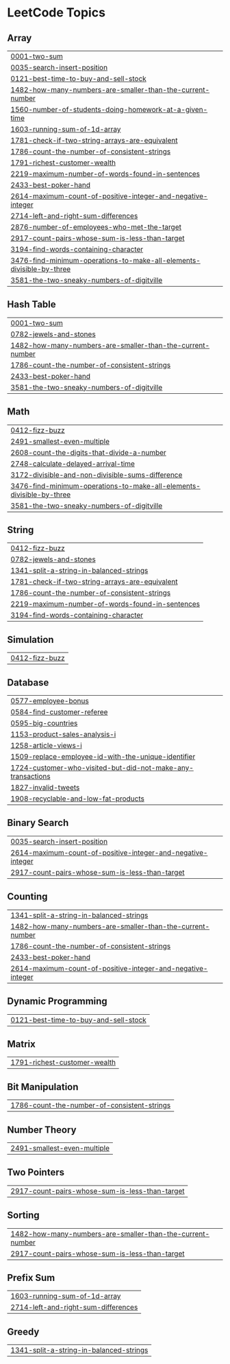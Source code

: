 
<!---LeetCode Topics Start-->
# LeetCode Topics
## Array
|  |
| ------- |
| [0001-two-sum](https://github.com/ThoernVE/Leetcode/tree/master/0001-two-sum) |
| [0035-search-insert-position](https://github.com/ThoernVE/Leetcode/tree/master/0035-search-insert-position) |
| [0121-best-time-to-buy-and-sell-stock](https://github.com/ThoernVE/Leetcode/tree/master/0121-best-time-to-buy-and-sell-stock) |
| [1482-how-many-numbers-are-smaller-than-the-current-number](https://github.com/ThoernVE/Leetcode/tree/master/1482-how-many-numbers-are-smaller-than-the-current-number) |
| [1560-number-of-students-doing-homework-at-a-given-time](https://github.com/ThoernVE/Leetcode/tree/master/1560-number-of-students-doing-homework-at-a-given-time) |
| [1603-running-sum-of-1d-array](https://github.com/ThoernVE/Leetcode/tree/master/1603-running-sum-of-1d-array) |
| [1781-check-if-two-string-arrays-are-equivalent](https://github.com/ThoernVE/Leetcode/tree/master/1781-check-if-two-string-arrays-are-equivalent) |
| [1786-count-the-number-of-consistent-strings](https://github.com/ThoernVE/Leetcode/tree/master/1786-count-the-number-of-consistent-strings) |
| [1791-richest-customer-wealth](https://github.com/ThoernVE/Leetcode/tree/master/1791-richest-customer-wealth) |
| [2219-maximum-number-of-words-found-in-sentences](https://github.com/ThoernVE/Leetcode/tree/master/2219-maximum-number-of-words-found-in-sentences) |
| [2433-best-poker-hand](https://github.com/ThoernVE/Leetcode/tree/master/2433-best-poker-hand) |
| [2614-maximum-count-of-positive-integer-and-negative-integer](https://github.com/ThoernVE/Leetcode/tree/master/2614-maximum-count-of-positive-integer-and-negative-integer) |
| [2714-left-and-right-sum-differences](https://github.com/ThoernVE/Leetcode/tree/master/2714-left-and-right-sum-differences) |
| [2876-number-of-employees-who-met-the-target](https://github.com/ThoernVE/Leetcode/tree/master/2876-number-of-employees-who-met-the-target) |
| [2917-count-pairs-whose-sum-is-less-than-target](https://github.com/ThoernVE/Leetcode/tree/master/2917-count-pairs-whose-sum-is-less-than-target) |
| [3194-find-words-containing-character](https://github.com/ThoernVE/Leetcode/tree/master/3194-find-words-containing-character) |
| [3476-find-minimum-operations-to-make-all-elements-divisible-by-three](https://github.com/ThoernVE/Leetcode/tree/master/3476-find-minimum-operations-to-make-all-elements-divisible-by-three) |
| [3581-the-two-sneaky-numbers-of-digitville](https://github.com/ThoernVE/Leetcode/tree/master/3581-the-two-sneaky-numbers-of-digitville) |
## Hash Table
|  |
| ------- |
| [0001-two-sum](https://github.com/ThoernVE/Leetcode/tree/master/0001-two-sum) |
| [0782-jewels-and-stones](https://github.com/ThoernVE/Leetcode/tree/master/0782-jewels-and-stones) |
| [1482-how-many-numbers-are-smaller-than-the-current-number](https://github.com/ThoernVE/Leetcode/tree/master/1482-how-many-numbers-are-smaller-than-the-current-number) |
| [1786-count-the-number-of-consistent-strings](https://github.com/ThoernVE/Leetcode/tree/master/1786-count-the-number-of-consistent-strings) |
| [2433-best-poker-hand](https://github.com/ThoernVE/Leetcode/tree/master/2433-best-poker-hand) |
| [3581-the-two-sneaky-numbers-of-digitville](https://github.com/ThoernVE/Leetcode/tree/master/3581-the-two-sneaky-numbers-of-digitville) |
## Math
|  |
| ------- |
| [0412-fizz-buzz](https://github.com/ThoernVE/Leetcode/tree/master/0412-fizz-buzz) |
| [2491-smallest-even-multiple](https://github.com/ThoernVE/Leetcode/tree/master/2491-smallest-even-multiple) |
| [2608-count-the-digits-that-divide-a-number](https://github.com/ThoernVE/Leetcode/tree/master/2608-count-the-digits-that-divide-a-number) |
| [2748-calculate-delayed-arrival-time](https://github.com/ThoernVE/Leetcode/tree/master/2748-calculate-delayed-arrival-time) |
| [3172-divisible-and-non-divisible-sums-difference](https://github.com/ThoernVE/Leetcode/tree/master/3172-divisible-and-non-divisible-sums-difference) |
| [3476-find-minimum-operations-to-make-all-elements-divisible-by-three](https://github.com/ThoernVE/Leetcode/tree/master/3476-find-minimum-operations-to-make-all-elements-divisible-by-three) |
| [3581-the-two-sneaky-numbers-of-digitville](https://github.com/ThoernVE/Leetcode/tree/master/3581-the-two-sneaky-numbers-of-digitville) |
## String
|  |
| ------- |
| [0412-fizz-buzz](https://github.com/ThoernVE/Leetcode/tree/master/0412-fizz-buzz) |
| [0782-jewels-and-stones](https://github.com/ThoernVE/Leetcode/tree/master/0782-jewels-and-stones) |
| [1341-split-a-string-in-balanced-strings](https://github.com/ThoernVE/Leetcode/tree/master/1341-split-a-string-in-balanced-strings) |
| [1781-check-if-two-string-arrays-are-equivalent](https://github.com/ThoernVE/Leetcode/tree/master/1781-check-if-two-string-arrays-are-equivalent) |
| [1786-count-the-number-of-consistent-strings](https://github.com/ThoernVE/Leetcode/tree/master/1786-count-the-number-of-consistent-strings) |
| [2219-maximum-number-of-words-found-in-sentences](https://github.com/ThoernVE/Leetcode/tree/master/2219-maximum-number-of-words-found-in-sentences) |
| [3194-find-words-containing-character](https://github.com/ThoernVE/Leetcode/tree/master/3194-find-words-containing-character) |
## Simulation
|  |
| ------- |
| [0412-fizz-buzz](https://github.com/ThoernVE/Leetcode/tree/master/0412-fizz-buzz) |
## Database
|  |
| ------- |
| [0577-employee-bonus](https://github.com/ThoernVE/Leetcode/tree/master/0577-employee-bonus) |
| [0584-find-customer-referee](https://github.com/ThoernVE/Leetcode/tree/master/0584-find-customer-referee) |
| [0595-big-countries](https://github.com/ThoernVE/Leetcode/tree/master/0595-big-countries) |
| [1153-product-sales-analysis-i](https://github.com/ThoernVE/Leetcode/tree/master/1153-product-sales-analysis-i) |
| [1258-article-views-i](https://github.com/ThoernVE/Leetcode/tree/master/1258-article-views-i) |
| [1509-replace-employee-id-with-the-unique-identifier](https://github.com/ThoernVE/Leetcode/tree/master/1509-replace-employee-id-with-the-unique-identifier) |
| [1724-customer-who-visited-but-did-not-make-any-transactions](https://github.com/ThoernVE/Leetcode/tree/master/1724-customer-who-visited-but-did-not-make-any-transactions) |
| [1827-invalid-tweets](https://github.com/ThoernVE/Leetcode/tree/master/1827-invalid-tweets) |
| [1908-recyclable-and-low-fat-products](https://github.com/ThoernVE/Leetcode/tree/master/1908-recyclable-and-low-fat-products) |
## Binary Search
|  |
| ------- |
| [0035-search-insert-position](https://github.com/ThoernVE/Leetcode/tree/master/0035-search-insert-position) |
| [2614-maximum-count-of-positive-integer-and-negative-integer](https://github.com/ThoernVE/Leetcode/tree/master/2614-maximum-count-of-positive-integer-and-negative-integer) |
| [2917-count-pairs-whose-sum-is-less-than-target](https://github.com/ThoernVE/Leetcode/tree/master/2917-count-pairs-whose-sum-is-less-than-target) |
## Counting
|  |
| ------- |
| [1341-split-a-string-in-balanced-strings](https://github.com/ThoernVE/Leetcode/tree/master/1341-split-a-string-in-balanced-strings) |
| [1482-how-many-numbers-are-smaller-than-the-current-number](https://github.com/ThoernVE/Leetcode/tree/master/1482-how-many-numbers-are-smaller-than-the-current-number) |
| [1786-count-the-number-of-consistent-strings](https://github.com/ThoernVE/Leetcode/tree/master/1786-count-the-number-of-consistent-strings) |
| [2433-best-poker-hand](https://github.com/ThoernVE/Leetcode/tree/master/2433-best-poker-hand) |
| [2614-maximum-count-of-positive-integer-and-negative-integer](https://github.com/ThoernVE/Leetcode/tree/master/2614-maximum-count-of-positive-integer-and-negative-integer) |
## Dynamic Programming
|  |
| ------- |
| [0121-best-time-to-buy-and-sell-stock](https://github.com/ThoernVE/Leetcode/tree/master/0121-best-time-to-buy-and-sell-stock) |
## Matrix
|  |
| ------- |
| [1791-richest-customer-wealth](https://github.com/ThoernVE/Leetcode/tree/master/1791-richest-customer-wealth) |
## Bit Manipulation
|  |
| ------- |
| [1786-count-the-number-of-consistent-strings](https://github.com/ThoernVE/Leetcode/tree/master/1786-count-the-number-of-consistent-strings) |
## Number Theory
|  |
| ------- |
| [2491-smallest-even-multiple](https://github.com/ThoernVE/Leetcode/tree/master/2491-smallest-even-multiple) |
## Two Pointers
|  |
| ------- |
| [2917-count-pairs-whose-sum-is-less-than-target](https://github.com/ThoernVE/Leetcode/tree/master/2917-count-pairs-whose-sum-is-less-than-target) |
## Sorting
|  |
| ------- |
| [1482-how-many-numbers-are-smaller-than-the-current-number](https://github.com/ThoernVE/Leetcode/tree/master/1482-how-many-numbers-are-smaller-than-the-current-number) |
| [2917-count-pairs-whose-sum-is-less-than-target](https://github.com/ThoernVE/Leetcode/tree/master/2917-count-pairs-whose-sum-is-less-than-target) |
## Prefix Sum
|  |
| ------- |
| [1603-running-sum-of-1d-array](https://github.com/ThoernVE/Leetcode/tree/master/1603-running-sum-of-1d-array) |
| [2714-left-and-right-sum-differences](https://github.com/ThoernVE/Leetcode/tree/master/2714-left-and-right-sum-differences) |
## Greedy
|  |
| ------- |
| [1341-split-a-string-in-balanced-strings](https://github.com/ThoernVE/Leetcode/tree/master/1341-split-a-string-in-balanced-strings) |
<!---LeetCode Topics End-->
